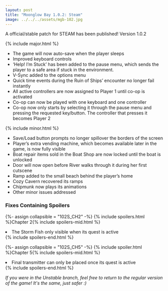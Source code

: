 ```yaml
---
layout: post
title: "Moonglow Bay 1.0.2: Steam"
image: ../../../assets/mgb-102.jpg
---
```

A official/stable patch for STEAM has been published! Version 1.0.2  

{% include major.html %}
- The game will now auto-save when the player sleeps  
- Improved keyboard controls  
- ‘Help! I’m Stuck’ has been added to the pause menu, which sends the player to a safe area if stuck in the environment.  
- V-Sync added to the options menu  
- Quick time events during the Ruin of Ships’ encounter no longer fail instantly  
- All active controllers are now assigned to Player 1 until co-op is activated  
- Co-op can now be played with one keyboard and one controller  
- Co-op now only starts by selecting it through the pause menu and pressing the requested key/button. The controller that presses it becomes Player 2  


{% include minor.html %}
- Save/Load button prompts no longer spillover the borders of the screen  
- Player’s extra vending machine, which becomes available later in the game, is now fully   visible  
- Boat repair items sold in the Boat Shop are now locked until the boat is unlocked  
- Door will now open before River walks through it during her first cutscene  
- Ramp added to the small beach behind the player’s home  
- Cozy Cavern recovered its ramps  
- Chipmunk now plays its animations  
- Other minor issues addressed  

### Fixes Containing Spoilers

{%- assign collapsible = "102S_CH2" -%}
{% include spoilers.html %}Chapter 2{% include spoilers-mid.html %}
<li> The Storm Fish only visible when its quest is active  </li>
{% include spoilers-end.html %}  


{%- assign collapsible = "102S_CH5" -%}
{% include spoiler.html %}Chapter 5{% include spoilers-mid.html %}
<li> Final transmitter can only be placed once its quest is active  </li>
{% include spoilers-end.html %}  

*If you were in the Unstable branch, feel free to return to the regular version of the game! It's the same, just safer :)*
